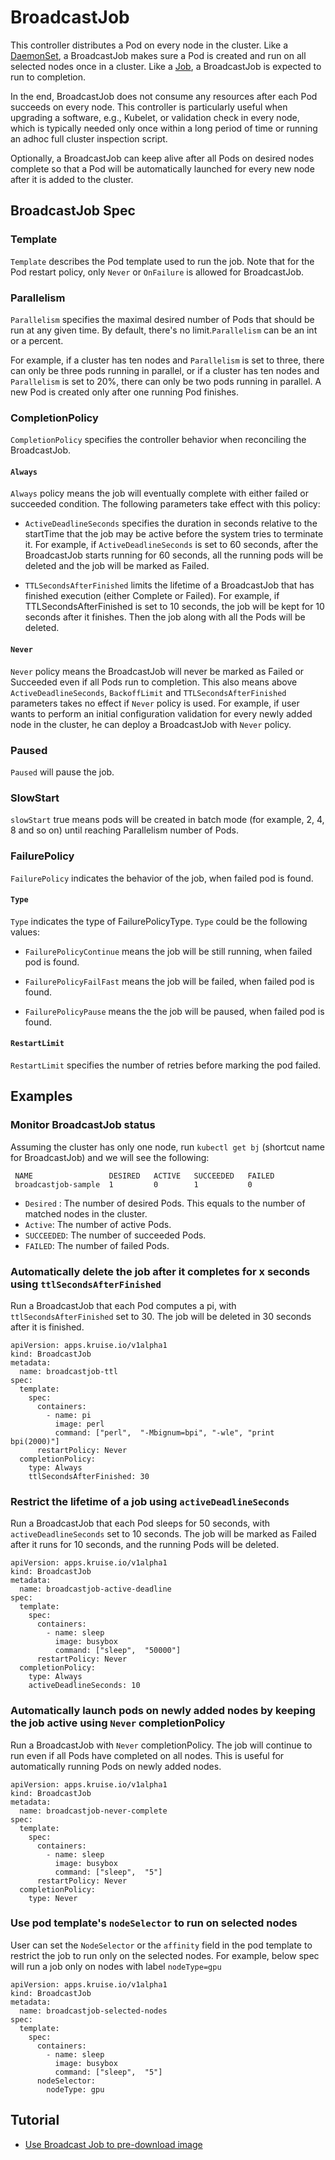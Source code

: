 # BroadcastJob

  This controller distributes a Pod on every node in the cluster. Like a
  [DaemonSet](https://kubernetes.io/docs/concepts/workloads/controllers/daemonset/),
  a BroadcastJob makes sure a Pod is created and run on all selected nodes once
  in a cluster.
  Like a [Job](https://kubernetes.io/docs/concepts/workloads/controllers/jobs-run-to-completion/),
  a BroadcastJob is expected to run to completion.

  In the end, BroadcastJob does not consume any resources after each Pod succeeds on
  every node.
  This controller is particularly useful when upgrading a software, e.g., Kubelet, or validation check
  in every node, which is typically needed only once within a long period of time or
  running an adhoc full cluster inspection script.

  Optionally, a BroadcastJob can keep alive after all Pods on desired nodes complete
  so that a Pod will be automatically launched for every new node after it is added to
  the cluster.

## BroadcastJob Spec

### Template

`Template` describes the Pod template used to run the job.
Note that for the Pod restart policy, only `Never` or `OnFailure` is allowed for
BroadcastJob.

### Parallelism

`Parallelism` specifies the maximal desired number of Pods that should be run at
any given time. By default, there's no limit.`Parallelism` can be an int or a percent.

For example, if a cluster has ten nodes and `Parallelism` is set to three, there can only be
three pods running in parallel, or if a cluster has ten nodes and `Parallelism` is set to 20%,
there can only be two pods running in parallel. A new Pod is created only after one running Pod finishes.

### CompletionPolicy

`CompletionPolicy` specifies the controller behavior when reconciling the BroadcastJob.

#### `Always`

`Always` policy means the job will eventually complete with either failed or succeeded
 condition. The following parameters take effect with this policy:
- `ActiveDeadlineSeconds` specifies the duration in seconds relative to the startTime
  that the job may be active before the system tries to terminate it.
  For example, if `ActiveDeadlineSeconds` is set to 60 seconds, after the BroadcastJob starts
  running for 60 seconds, all the running pods will be deleted and the job will be marked
  as Failed.

- `TTLSecondsAfterFinished` limits the lifetime of a BroadcastJob that has finished execution
  (either Complete or Failed). For example, if TTLSecondsAfterFinished is set to 10 seconds,
  the job will be kept for 10 seconds after it finishes. Then the job along with all the Pods
  will be deleted.

#### `Never`

`Never` policy means the BroadcastJob will never be marked as Failed or Succeeded even if
all Pods run to completion. This also means above `ActiveDeadlineSeconds`, `BackoffLimit`
and `TTLSecondsAfterFinished` parameters takes no effect if `Never` policy is used.
For example, if user wants to perform an initial configuration validation for every newly
added node in the cluster, he can deploy a BroadcastJob with `Never` policy.

### Paused

`Paused` will pause the job.

### SlowStart

`slowStart` true means pods will be created in batch mode (for example, 2, 4, 8 and so on) until reaching Parallelism number of Pods.

### FailurePolicy

`FailurePolicy` indicates the behavior of the job, when failed pod is found.

#### `Type`

`Type` indicates the type of FailurePolicyType. `Type` could be the following values:

- `FailurePolicyContinue` means the job will be still running, when failed pod is found.

- `FailurePolicyFailFast` means the job will be failed, when failed pod is found.

- `FailurePolicyPause` means the the job will be paused, when failed pod is found.

#### `RestartLimit`

`RestartLimit` specifies the number of retries before marking the pod failed.

## Examples

### Monitor BroadcastJob status

 Assuming the cluster has only one node, run `kubectl get bj` (shortcut name for BroadcastJob) and
 we will see the following:

```
 NAME                 DESIRED   ACTIVE   SUCCEEDED   FAILED
 broadcastjob-sample  1         0        1           0
```

- `Desired` : The number of desired Pods. This equals to the number of matched nodes in the cluster.
- `Active`: The number of active Pods.
- `SUCCEEDED`: The number of succeeded Pods.
- `FAILED`: The number of failed Pods.

### Automatically delete the job after it completes for x seconds using `ttlSecondsAfterFinished`

Run a BroadcastJob that each Pod computes a pi, with `ttlSecondsAfterFinished` set to 30.
The job will be deleted in 30 seconds after it is finished.

```
apiVersion: apps.kruise.io/v1alpha1
kind: BroadcastJob
metadata:
  name: broadcastjob-ttl
spec:
  template:
    spec:
      containers:
        - name: pi
          image: perl
          command: ["perl",  "-Mbignum=bpi", "-wle", "print bpi(2000)"]
      restartPolicy: Never
  completionPolicy:
    type: Always
    ttlSecondsAfterFinished: 30
```

### Restrict the lifetime of a job using `activeDeadlineSeconds`

Run a BroadcastJob that each Pod sleeps for 50 seconds, with `activeDeadlineSeconds` set to 10 seconds.
The job will be marked as Failed after it runs for 10 seconds, and the running Pods will be deleted.

```
apiVersion: apps.kruise.io/v1alpha1
kind: BroadcastJob
metadata:
  name: broadcastjob-active-deadline
spec:
  template:
    spec:
      containers:
        - name: sleep
          image: busybox
          command: ["sleep",  "50000"]
      restartPolicy: Never
  completionPolicy:
    type: Always
    activeDeadlineSeconds: 10
```

### Automatically launch pods on newly added nodes by keeping the job active using `Never` completionPolicy

Run a BroadcastJob with `Never` completionPolicy. The job will continue to run even if all Pods
have completed on all nodes. This is useful for automatically running Pods on newly added nodes.

```
apiVersion: apps.kruise.io/v1alpha1
kind: BroadcastJob
metadata:
  name: broadcastjob-never-complete
spec:
  template:
    spec:
      containers:
        - name: sleep
          image: busybox
          command: ["sleep",  "5"]
      restartPolicy: Never
  completionPolicy:
    type: Never
```

### Use pod template's `nodeSelector` to run on selected nodes

User can set the `NodeSelector` or the `affinity` field in the pod template to restrict the job to run only on the selected nodes.
For example, below spec will run a job only on nodes with label `nodeType=gpu`

```
apiVersion: apps.kruise.io/v1alpha1
kind: BroadcastJob
metadata:
  name: broadcastjob-selected-nodes
spec:
  template:
    spec:
      containers:
        - name: sleep
          image: busybox
          command: ["sleep",  "5"]
      nodeSelector:
        nodeType: gpu
```

## Tutorial

- [Use Broadcast Job to pre-download image](../../tutorial/broadcastjob.md)